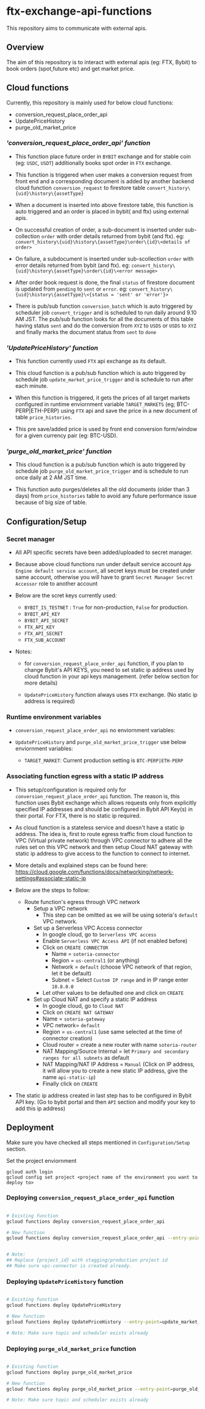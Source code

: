 # ftx-exchange-api-functions

This repository aims to communicate with external apis.

## Overview

The aim of this repository is to interact with external apis (eg: FTX, Bybit) to book orders (spot,future etc) and get market price.

## Cloud functions

Currently, this repository is mainly used for below cloud functions:

- conversion_request_place_order_api
- UpdatePriceHistory
- purge_old_market_price

### _'conversion_request_place_order_api' function_

- This function place future order in `BYBIT` exchange and for stable coin (eg: `USDC`, `USDT`) additionally books spot order in `FTX` exchange.

- This function is triggered when user makes a conversion request from front end and a corresponding document is added by another backend cloud function `conversion_request` to firestore table `convert_history\{uid}\history\{assetType}`

- When a document is inserted into above firestore table, this function is auto triggered and an order is placed in bybit( and ftx) using external apis.

- On successful creation of order, a sub-document is inserted under sub-collection `order` with order details returned from bybit (and ftx). eg: `convert_history\{uid}\history\{assetType}\order\{id}\<details of order>`

- On failure, a subdocument is inserted under sub-scollection `order` with error details returned from bybit (and ftx). eg: `convert_history\{uid}\history\{assetType}\order\{id}\<error message>`

- After order book request is done, the final `status` of firestore document is updated from `pending` to `sent` or `error`. eg:
  `convert_history\{uid}\history\{assetType}\<{status = 'sent' or 'error'}>`

- There is pub/sub function `conversion_batch` which is auto triggered by scheduler job `convert_trigger` and is scheduled to run daily around 9.10 AM JST. The pub/sub function looks for all the documents of this table having status `sent` and do the conversion from `XYZ` to `USDS` or `USDS` to `XYZ` and finally marks the document status from `sent` to `done`

### _'UpdatePriceHistory' function_

- This function currently used `FTX` api exchange as its default.

- This cloud function is a pub/sub function which is auto triggered by schedule job `update_market_price_trigger` and is schedule to run after each minute.

- When this function is triggered, it gets the prices of all target markets configured in runtime enviornment variable `TARGET_MARKETS` (eg; BTC-PERP|ETH-PERP) using `FTX` api and save the price in a new document of table `price_histories`.

- This pre save/added price is used by front end conversion form/window for a given currency pair (eg: BTC-USD).

### _'purge_old_market_price' function_

- This cloud function is a pub/sub function which is auto triggered by schedule job `purge_old_market_price_trigger` and is schedule to run once daily at 2 AM JST time.

- This function auto purges/deletes all the old documents (older than 3 days) from `price_histories` table to avoid any future performance issue because of big size of table.

## Configuration/Setup

### Secret manager

- All API specific secrets have been added/uploaded to secret manager.

- Because above cloud functions run under default service account `App Engine default service account`, all secret keys must be created under same account, otherwise you will have to grant `Secret Manager Secret Accessor` role to another account

- Below are the scret keys currently used:

  - `BYBIT_IS_TESTNET` : `True` for non-production, `False` for production.
  - `BYBIT_API_KEY`
  - `BYBIT_API_SECRET`
  - `FTX_API_KEY`
  - `FTX_API_SECRET`
  - `FTX_SUB_ACCOUNT`

- Notes:

  - for `conversion_request_place_order_api` function, if you plan to change Bybit's API KEYS, you need to set static ip address used by cloud function in your api keys management. (refer below section for more details)

  - `UpdatePriceHistory` function always uses `FTX` exchange. (No static ip address is required)

### Runtime environment variables

- `conversion_request_place_order_api` no enviornment variables:

- `UpdatePriceHistory` and `purge_old_market_price_trigger` use below enviornment variables:

  - `TARGET_MARKET`: Current production setting is `BTC-PERP|ETH-PERP`

### Associating function egress with a static IP address

- This setup/configuration is required only for `conversion_request_place_order_api` function. The reason is, this function uses Bybit exchange which allows requests only from explicitly specified IP addresses and should be configured in Bybit API Key(s) in their portal. For FTX, there is no static ip required.

- As cloud function is a stateless service and doesn't have a static ip address. The idea is, first to route egress traffic from cloud function to VPC (Virtual private network) through VPC connector to adhere all the rules set on this VPC network and then setup Cloud NAT gateway with static ip address to give access to the function to connect to internet.

- More details and explained steps can be found here: https://cloud.google.com/functions/docs/networking/network-settings#associate-static-ip

- Below are the steps to follow:
  - Route function's egress through VPC network
    - Setup a VPC network
      - This step can be omitted as we will be using soteria's `default` VPC network.
    - Set up a Serverless VPC Access connector
      - In google cloud, go to `Serverless VPC access`
      - Enable `Serverless VPC Access API` (if not enabled before)
      - Click on `CREATE CONNECTOR`
        - Name = `soteria-connector`
        - Region = `us-central1` (or anything)
        - Network = `default` (choose VPC network of that region, let it be default)
        - Subnet = Select `Custom IP range` and in IP range enter `10.8.0.0`
      - Let other values to be defaulted one and click on `CREATE`
    - Set up Cloud NAT and specify a static IP address
      - In google cloud, go to `Cloud NAT`
      - Click on `CREATE NAT GATEWAY`
      - Name = `soteria-gateway`
      - VPC network= `default`
      - Region = `us-central1` (use same selected at the time of connector creation)
      - Cloud router = create a new router with name `soteria-router`
      - NAT Mapping/Source Internal = let `Primary and secondary ranges for all subnets` as default
      - NAT Mapping/NAT IP Address = `Manual` (Click on IP address, it will allow you to create a new static IP address, give the name `api-static-ip`)
      - Finally click on `CREATE`
- The static ip address created in last step has to be configured in Bybit API key. (Go to bybit portal and then `API` section and modify your key to add this ip address)

## Deployment

Make sure you have checked all steps mentioned in `Configuration/Setup` section.

Set the project enviornment

```
gcloud auth login
gcloud config set project <project name of the environment you want to deploy to>
```

### Deploying `conversion_request_place_order_api` function

```bash

# Existing function
gcloud functions deploy conversion_request_place_order_api

# New function
gcloud functions deploy conversion_request_place_order_api --entry-point=place_order_api --runtime=python37 --trigger-event=providers/cloud.firestore/eventTypes/document.create --trigger-resource=projects/{project_id}/databases/(default)/documents/convert_history/{uid}/history/{assetType} --vpc-connector=soteria-connector --egress-settings=all


# Note:
## Replace {project_id} with stagging/production project id
## Make sure vpc-connector is created already.
```

### Deploying `UpdatePriceHistory` function

```bash

# Existing function
gcloud functions deploy UpdatePriceHistory

# New function
gcloud functions deploy UpdatePriceHistory --entry-point=update_market_price --runtime=python37 --trigger-topic=update_market_price_topic --set-env-vars=TARGET_MARKETS="BTC-PERP|ETH-PERP"

# Note: Make sure topic and scheduler exists already
```

### Deploying `purge_old_market_price` function

```bash

# Existing function
gcloud functions deploy purge_old_market_price

# New function
gcloud functions deploy purge_old_market_price --entry-point=purge_old_market_price --runtime=python37 --trigger-topic=purge_old_market_price_topic --set-env-vars=TARGET_MARKETS="BTC-PERP|ETH-PERP" --timeout=540s

# Note: Make sure topic and scheduler exists already
```
